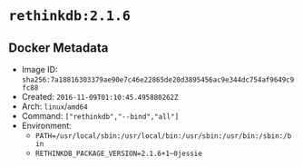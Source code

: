 # `rethinkdb:2.1.6`

## Docker Metadata

- Image ID: `sha256:7a18816303379ae90e7c46e22865de20d3895456ac9e344dc754af9649c9fc88`
- Created: `2016-11-09T01:10:45.495880262Z`
- Arch: `linux`/`amd64`
- Command: `["rethinkdb","--bind","all"]`
- Environment:
  - `PATH=/usr/local/sbin:/usr/local/bin:/usr/sbin:/usr/bin:/sbin:/bin`
  - `RETHINKDB_PACKAGE_VERSION=2.1.6+1~0jessie`
